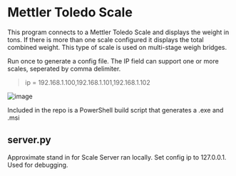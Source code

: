 # Mettler Toledo Scale
This program connects to a Mettler Toledo Scale and displays the weight in tons. If there is more than one scale configured it displays the total combined weight. This type of scale is used on multi-stage weigh bridges.

Run once to generate a config file. The IP field can support one or more scales, seperated by comma delimiter.

> ip = 192.168.1.100,192.168.1.101,192.168.1.102

![image](https://user-images.githubusercontent.com/30706122/213860647-2cba4694-46a9-4a7d-b115-9fb74c396fcf.png)

Included in the repo is a PowerShell build script that generates a .exe and .msi

## server.py
Approximate stand in for Scale Server ran locally. Set config ip to 127.0.0.1.
Used for debugging.
